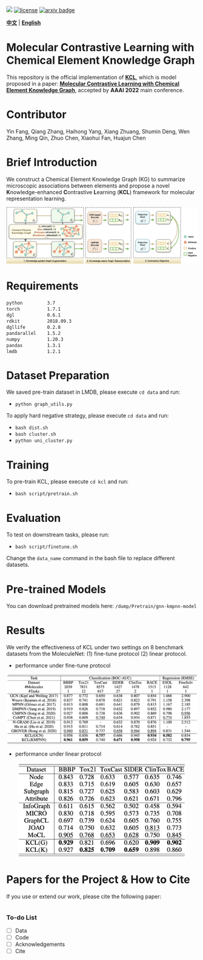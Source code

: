 ![](https://img.shields.io/badge/version-1.0.0-blue)
[![license](https://img.shields.io/github/license/mashape/apistatus.svg?maxAge=2592000)](https://github.com/Fangyin1994/KCL/blob/main/LICENSE)
[![arxiv badge](https://img.shields.io/badge/arxiv-2112.00544-orange)](https://arxiv.org/abs/2112.00544)

[**中文**](https://github.com/ZJU-Fangyin/KCL/blob/main/README_CN.md) | [**English**](https://github.com/ZJU-Fangyin/KCL)     


# Molecular Contrastive Learning with Chemical Element Knowledge Graph

This repository is the official implementation of [**KCL**](https://github.com/ZJU-Fangyin/KCL), which is model proposed in a paper: **[Molecular Contrastive Learning with Chemical Element Knowledge Graph](https://arxiv.org/abs/2112.00544)**, accepted by **AAAI 2022** main conference. 


# Contributor
Yin Fang, Qiang Zhang, Haihong Yang, Xiang Zhuang, Shumin Deng, Wen Zhang, Ming Qin, Zhuo Chen, Xiaohui Fan, Huajun Chen


# Brief Introduction
We construct a Chemical Element Knowledge Graph (KG) to summarize microscopic associations between elements and propose a novel **K**nowledge-enhanced **C**ontrastive **L**earning (**KCL**) framework for molecular representation learning. 
<div align=center><img src="./fig/overview.png" style="zoom:100%;" />
</div>

# Requirements
```
python         3.7
torch          1.7.1
dgl            0.6.1
rdkit          2018.09.3
dgllife        0.2.8
pandarallel    1.5.2
numpy          1.20.3
pandas         1.3.1
lmdb           1.2.1
```

# Dataset Preparation
We saved pre-train dataset in LMDB, please execute `cd data` and run:

- `python graph_utils.py`

To apply hard negative strategy, please execute `cd data` and run:

- `bash dist.sh`
- `bash cluster.sh`
- `python uni_cluster.py`


# Training
To pre-train KCL, please execute `cd kcl` and run:

- `bash script/pretrain.sh`


# Evaluation

To test on downstream tasks, please run:

- `bash script/finetune.sh`

Change the `data_name` command in the bash file to replace different datasets.


# Pre-trained Models

You can download pretrained models here: `/dump/Pretrain/gnn-kmpnn-model`



# Results
We verify the effectiveness of KCL under two settings on 8 benchmark datasets from the MoleculeNet: (1) fine-tune protocol (2) linear protocol.

* performance under fine-tune protocol
<div align=center><img src="./fig/fine-tune_protocol.png" width = "700" />
</div>


* performance under linear protocol
<div align=center><img src="./fig/linear_protocol.png" height = "250" />
</div>


# Papers for the Project & How to Cite
If you use or extend our work, please cite the following paper:
```

```

### To-do List
- [ ] Data
- [ ] Code
- [ ] Acknowledgements
- [ ] Cite
